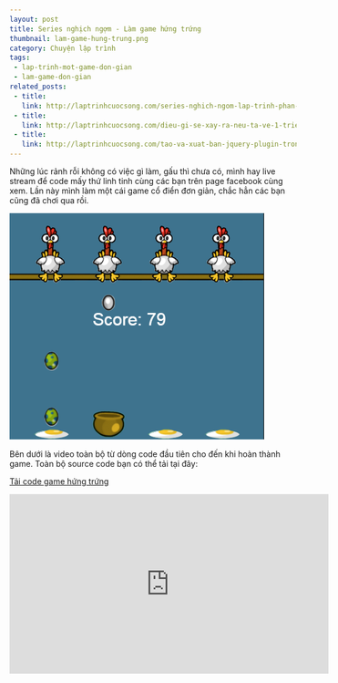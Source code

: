 ```yaml
---
layout: post
title: Series nghịch ngợm - Làm game hứng trứng
thumbnail: lam-game-hung-trung.png
category: Chuyện lập trình
tags:
 - lap-trinh-mot-game-don-gian
 - lam-game-don-gian
related_posts:
 - title: 
   link: http://laptrinhcuocsong.com/series-nghich-ngom-lap-trinh-phan-mem-paint-ve-tren-web-html5-javascript.html
 - title: 
   link: http://laptrinhcuocsong.com/dieu-gi-se-xay-ra-neu-ta-ve-1-trieu-div-len-man-hinh.html
 - title: 
   link: http://laptrinhcuocsong.com/tao-va-xuat-ban-jquery-plugin-trong-30-phut.html
---
```


Những lúc rảnh rỗi không có việc gì làm, gấu thì chưa có, mình hay live stream để code mấy thứ linh tinh cùng các bạn trên page facebook cùng xem. Lần này mình làm một cái game cổ điển đơn giản, chắc hẳn các bạn cũng đã chơi qua rồi.

![Game hứng trứng](images/game-hung-trung.png)

Bên dưới là video toàn bộ từ dòng code đầu tiên cho đến khi hoàn thành game. Toàn bộ source code bạn có thể tải tại đây:

[Tải code game hứng trứng](https://drive.google.com/file/d/0B2-NdjFXI2hOaVh3eGRrM3paTVU/view?usp=sharing)

<div class="youtube">
<iframe width="560" height="315" src="https://www.youtube.com/embed/reN5y17YzCI" frameborder="0" allowfullscreen></iframe>
</div>
